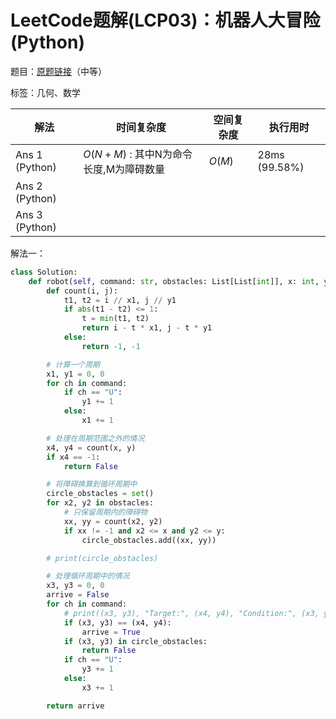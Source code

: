 # LeetCode题解(LCP03)：机器人大冒险(Python)

题目：[原题链接](https://leetcode-cn.com/problems/programmable-robot/)（中等）

标签：几何、数学

| 解法           | 时间复杂度                             | 空间复杂度 | 执行用时      |
| -------------- | -------------------------------------- | ---------- | ------------- |
| Ans 1 (Python) | $O(N+M)$ : 其中N为命令长度,M为障碍数量 | $O(M)$     | 28ms (99.58%) |
| Ans 2 (Python) |                                        |            |               |
| Ans 3 (Python) |                                        |            |               |

解法一：

```python
class Solution:
    def robot(self, command: str, obstacles: List[List[int]], x: int, y: int) -> bool:
        def count(i, j):
            t1, t2 = i // x1, j // y1
            if abs(t1 - t2) <= 1:
                t = min(t1, t2)
                return i - t * x1, j - t * y1
            else:
                return -1, -1

        # 计算一个周期
        x1, y1 = 0, 0
        for ch in command:
            if ch == "U":
                y1 += 1
            else:
                x1 += 1

        # 处理在周期范围之外的情况
        x4, y4 = count(x, y)
        if x4 == -1:
            return False

        # 将障碍换算到循环周期中
        circle_obstacles = set()
        for x2, y2 in obstacles:
            # 只保留周期内的障碍物
            xx, yy = count(x2, y2)
            if xx != -1 and x2 <= x and y2 <= y:
                circle_obstacles.add((xx, yy))

        # print(circle_obstacles)

        # 处理循环周期中的情况
        x3, y3 = 0, 0
        arrive = False
        for ch in command:
            # print((x3, y3), "Target:", (x4, y4), "Condition:", (x3, y3) in obstacles)
            if (x3, y3) == (x4, y4):
                arrive = True
            if (x3, y3) in circle_obstacles:
                return False
            if ch == "U":
                y3 += 1
            else:
                x3 += 1

        return arrive
```